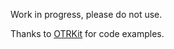 Work in progress, please do not use.

Thanks to [OTRKit](https://github.com/ChatSecure/OTRKit) for code examples.